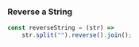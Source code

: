 ### Reverse a String
```javascript
const reverseString = (str) => 
    str.split("").reverse().join();
```